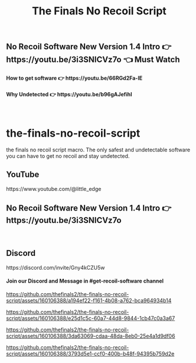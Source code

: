 

<h1 align="center">
  <br>
  The Finals No Recoil Script
</h1>

<br>
<h2>No Recoil Software New Version 1.4 Intro  👉 https://youtu.be/3i3SNICVz7o 👈 Must Watch</h2>
<h4>How to get software 👉 https://youtu.be/66RGd2Fa-IE </h4>
<h4>Why Undetected 👉 https://youtu.be/b96gAJefihI </h4>
<br>

# the-finals-no-recoil-script
the finals no recoil script macro. The only safest and undetectable software you can have to get no recoil and stay undetected.

<h2>YouTube</h2>
https://www.youtube.com/@little_edge
<br>
<h2>No Recoil Software New Version 1.4 Intro  👉 https://youtu.be/3i3SNICVz7o </h2>
<br>
<h2>Discord</h2>
https://discord.com/invite/Gny4kCZU5w
<h4>Join our Discord and Message in #get-recoil-software channel</h4>



https://github.com/thefinals2/the-finals-no-recoil-script/assets/160106388/a194ef22-f161-4b08-a762-bca964934b14


https://github.com/thefinals2/the-finals-no-recoil-script/assets/160106388/e25d1c5c-60a7-44d8-9844-1cb47c0a3a67


https://github.com/thefinals2/the-finals-no-recoil-script/assets/160106388/3da63069-cdaa-48da-8eb0-25e4a1d9df06


https://github.com/thefinals2/the-finals-no-recoil-script/assets/160106388/3793d5e1-ccf0-400b-b48f-94395b759d2e
















